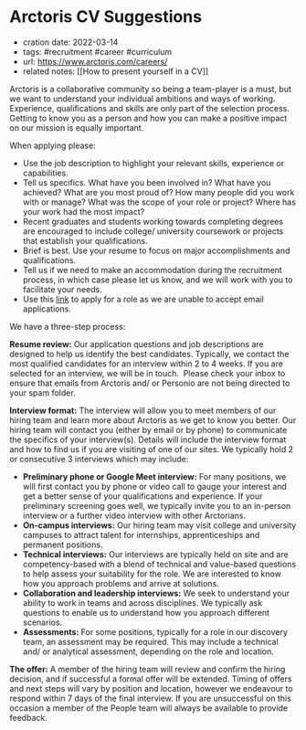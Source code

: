 # Arctoris CV Suggestions
- cration date: 2022-03-14
- tags: #recruitment #career #curriculum
- url: https://www.arctoris.com/careers/
- related notes: [[How to present yourself in a CV]]

Arctoris is a collaborative community so being a team-player is a must, but we want to understand your individual ambitions and ways of working. Experience, qualifications and skills are only part of the selection process. Getting to know you as a person and how you can make a positive impact on our mission is equally important.

When applying please:

-   Use the job description to highlight your relevant skills, experience or capabilities.
-   Tell us specifics. What have you been involved in? What have you achieved? What are you most proud of? How many people did you work with or manage? What was the scope of your role or project? Where has your work had the most impact?
-   Recent graduates and students working towards completing degrees are encouraged to include college/ university coursework or projects that establish your qualifications.
-   Brief is best. Use your resume to focus on major accomplishments and qualifications.
-   Tell us if we need to make an accommodation during the recruitment process, in which case please let us know, and we will work with you to facilitate your needs.
-   Use this [link](https://www.arctoris.com/careers/#roles) to apply for a role as we are unable to accept email applications.

We have a three-step process:

**Resume review:** Our application questions and job descriptions are designed to help us identify the best candidates. Typically, we contact the most qualified candidates for an interview within 2 to 4 weeks. If you are selected for an interview, we will be in touch.  Please check your inbox to ensure that emails from Arctoris and/ or Personio are not being directed to your spam folder.

**Interview format:** The interview will allow you to meet members of our hiring team and learn more about Arctoris as we get to know you better. Our hiring team will contact you (either by email or by phone) to communicate the specifics of your interview(s). Details will include the interview format and how to find us if you are visiting of one of our sites. We typically hold 2 or consecutive 3 interviews which may include:

-   **Preliminary phone or Google Meet interview:** For many positions, we will first contact you by phone or video call to gauge your interest and get a better sense of your qualifications and experience. If your preliminary screening goes well, we typically invite you to an in-person interview or a further video interview with other Arctorians.
-   **On-campus interviews:** Our hiring team may visit college and university campuses to attract talent for internships, apprenticeships and permanent positions.
-   **Technical interviews:** Our interviews are typically held on site and are competency-based with a blend of technical and value-based questions to help assess your suitability for the role. We are interested to know how you approach problems and arrive at solutions.
-   **Collaboration and leadership interviews:** We seek to understand your ability to work in teams and across disciplines. We typically ask questions to enable us to understand how you approach different scenarios.
-   **Assessments:** For some positions, typically for a role in our discovery team, an assessment may be required. This may include a technical and/ or analytical assessment, depending on the role and location.

**The offer:** A member of the hiring team will review and confirm the hiring decision, and if successful a formal offer will be extended. Timing of offers and next steps will vary by position and location, however we endeavour to respond within 7 days of the final interview. If you are unsuccessful on this occasion a member of the People team will always be available to provide feedback.

